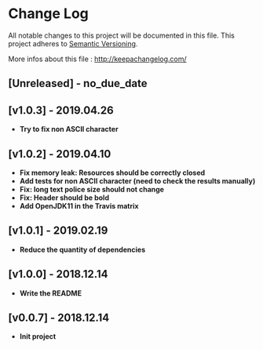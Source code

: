 # Change Log
All notable changes to this project will be documented in this file.
This project adheres to [Semantic Versioning](http://semver.org/).

More infos about this file : http://keepachangelog.com/

## [Unreleased] - no_due_date

## [v1.0.3] - 2019.04.26

- **Try to fix non ASCII character**

## [v1.0.2] - 2019.04.10

- **Fix memory leak: Resources should be correctly closed**
- **Add tests for non ASCII character (need to check the results manually)**
- **Fix: long text police size should not change**
- **Fix: Header should be bold**
- **Add OpenJDK11 in the Travis matrix**

## [v1.0.1] - 2019.02.19

- **Reduce the quantity of dependencies**

## [v1.0.0] - 2018.12.14

- **Write the README**

## [v0.0.7] - 2018.12.14

- **Init project**